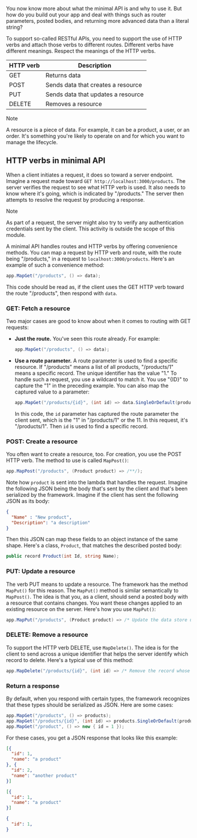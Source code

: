 You now know more about what the minimal API is and why to use it. But how do you build out your app and deal with things such as router parameters, posted bodies, and returning more advanced data than a literal string?

To support so-called RESTful APIs, you need to support the use of HTTP verbs and attach those verbs to different routes. Different verbs have different meanings. Respect the meanings of the HTTP verbs.

|HTTP verb  |Description  |
|---------|---------|
|GET     | Returns data        |
|POST     | Sends data that creates a resource        |
|PUT     | Sends data that updates a resource        |
|DELETE     | Removes a resource        |

> [!NOTE]
> A resource is a piece of data. For example, it can be a product, a user, or an order. It's something you're likely to operate on and for which you want to manage the lifecycle.

## HTTP verbs in minimal API

When a client initiates a request, it does so toward a server endpoint. Imagine a request made toward `GET http://localhost:3000/products`. The server verifies the request to see what HTTP verb is used. It also needs to know where it's going, which is indicated by "/products." The server then attempts to resolve the request by producing a response.

> [!NOTE]
> As part of a request, the server might also try to verify any authentication credentials sent by the client. This activity is outside the scope of this module.

A minimal API handles routes and HTTP verbs by offering convenience methods. You can map a request by HTTP verb and route, with the route being "/products," in a request to `localhost:3000/products`. Here's an example of such a convenience method:

```csharp
app.MapGet("/products", () => data);
```

This code should be read as, if the client uses the GET HTTP verb toward the route "/products", then respond with `data`.

### GET: Fetch a resource

Two major cases are good to know about when it comes to routing with GET requests:

- **Just the route.** You've seen this route already. For example:

   ```csharp
   app.MapGet("/products", () => data);
   ```

- **Use a route parameter.** A route parameter is used to find a specific resource. If "/products" means a list of all products, "/products/1" means a specific record. The unique identifier has the value "1." To handle such a request, you use a wildcard to match it. You use "{ID}" to capture the "1" in the preceding example. You can also map the captured value to a parameter:

   ```csharp
   app.MapGet("/products/{id}", (int id) => data.SingleOrDefault(product => product.Id == id));
   ```

   In this code, the `id` parameter has captured the route parameter the client sent, which is the "1" in "/products/1" or the 11. In this request, it's "/products/1". Then `id` is used to find a specific record.

### POST: Create a resource

You often want to create a resource, too. For creation, you use the POST HTTP verb. The method to use is called `MapPost()`:

```csharp
app.MapPost("/products", (Product product) => /**/);
```

Note how `product` is sent into the lambda that handles the request. Imagine the following JSON being the body that's sent by the client and that's been serialized by the framework. Imagine if the client has sent the following JSON as its body:

```json
{
  "Name" : "New product",
  "Description": "a description"
}
```

Then this JSON can map these fields to an object instance of the same shape. Here's a class, `Product`, that matches the described posted body:

```csharp
public record Product(int Id, string Name); 
```

### PUT: Update a resource

The verb PUT means to update a resource. The framework has the method `MapPut()` for this reason. The `MapPut()` method is similar semantically to `MapPost()`. The idea is that you, as a client, should send a posted body with a resource that contains changes. You want these changes applied to an existing resource on the server. Here's how you use `MapPut()`:

```csharp
app.MapPut("/products", (Product product) => /* Update the data store using the `product` instance */);
```

### DELETE: Remove a resource

To support the HTTP verb DELETE, use `MapDelete()`. The idea is for the client to send across a unique identifier that helps the server identify which record to delete. Here's a typical use of this method:

```csharp
app.MapDelete("/products/{id}", (int id) => /* Remove the record whose unique identifier matches `id` */);
```

### Return a response

By default, when you respond with certain types, the framework recognizes that these types should be serialized as JSON. Here are some cases:

```csharp
app.MapGet("/products", () => products);
app.MapGet("/products/{id}", (int id) => products.SingleOrDefault(product => product.Id == id));
app.MapGet("/product", () => new { id = 1 });
```

For these cases, you get a JSON response that looks like this example:

```json
[{
  "id": 1,
  "name": "a product"
}, {
  "id": 2,
  "name": "another product"
}]

[{
  "id": 1,
  "name": "a product"
}]

{
  "id": 1,
}
```
